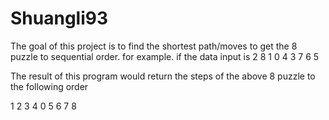 ﻿# Shuangli93
The goal of this project is to find the shortest path/moves to get the 8 puzzle to sequential order. for example. if the data input is 
2 8 1 
0 4 3
7 6 5

The result of this program would return the steps of the above 8 puzzle to the following order

1 2 3
4 0 5
6 7 8
